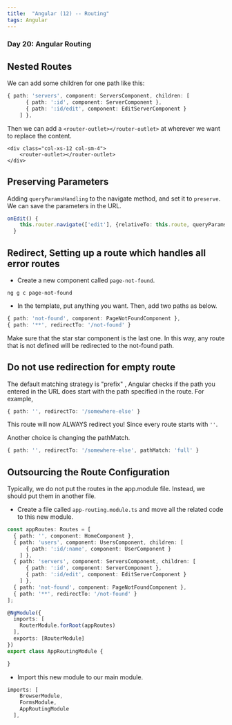 ```yaml
---
title:  "Angular (12) -- Routing"
tags: Angular
---
```


### Day 20: Angular Routing

## Nested Routes

We can add some children for one path like this:

```typescript
{ path: 'servers', component: ServersComponent, children: [
      { path: ':id', component: ServerComponent },
      { path: ':id/edit', component: EditServerComponent }
    ] },
```

Then we can add a `<router-outlet></router-outlet>` at wherever we want to replace the content.

```angular2html
<div class="col-xs-12 col-sm-4">
    <router-outlet></router-outlet>
</div>
```

## Preserving Parameters

Adding `queryParamsHandling` to the navigate method, and set it to `preserve`. We can save the parameters in the URL.

```typescript
onEdit() {
    this.router.navigate(['edit'], {relativeTo: this.route, queryParamsHandling: 'preserve'});
  }
```

## Redirect, Setting up a route which handles all error routes 

* Create a new component called `page-not-found`.

```
ng g c page-not-found
```

* In the template, put anything you want. Then, add two paths as below.

```typescript
{ path: 'not-found', component: PageNotFoundComponent },
{ path: '**', redirectTo: '/not-found' }
```

Make sure that the star star component is the last one. In this way, any route that is not defined will be redirected
 to the not-found path.

## Do not use redirection for empty route

The default matching strategy is "prefix" , Angular checks if the path you entered in the URL does start with the 
path specified in the route. For example,

```typescript
{ path: '', redirectTo: '/somewhere-else' }
```

This route will now ALWAYS redirect you! Since every route starts with `''`.

Another choice is changing the pathMatch.

```typescript
{ path: '', redirectTo: '/somewhere-else', pathMatch: 'full' }
```

## Outsourcing the Route Configuration

Typically, we do not put the routes in the app.module file. Instead, we should put them in another file.

* Create a file called `app-routing.module.ts` and move all the related code to this new module.

```typescript
const appRoutes: Routes = [
  { path: '', component: HomeComponent },
  { path: 'users', component: UsersComponent, children: [
      { path: ':id/:name', component: UserComponent }
    ] },
  { path: 'servers', component: ServersComponent, children: [
      { path: ':id', component: ServerComponent },
      { path: ':id/edit', component: EditServerComponent }
    ] },
  { path: 'not-found', component: PageNotFoundComponent },
  { path: '**', redirectTo: '/not-found' }
];

@NgModule({
  imports: [
    RouterModule.forRoot(appRoutes)
  ],
  exports: [RouterModule]
})
export class AppRoutingModule {

}
```

* Import this new module to our main module.

```typescript
imports: [
    BrowserModule,
    FormsModule,
    AppRoutingModule
  ],
```

